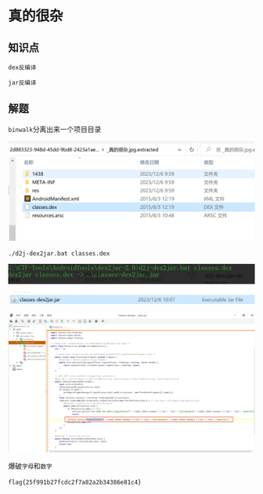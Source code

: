 # 真的很杂

## 知识点

`dex反编译`

`jar反编译`

## 解题

`binwalk`分离出来一个项目目录

![](./img/107-1.png)

```
./d2j-dex2jar.bat classes.dex
```

![](./img/107-2.png)

![](./img/107-3.png)

![](./img/107-4.png)

爆破`字母`和`数字`

`flag{25f991b27fcdc2f7a82a2b34386e81c4}`